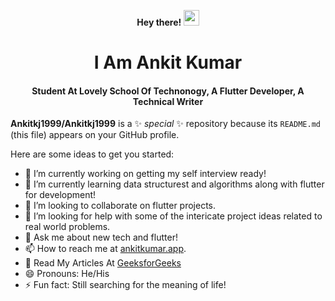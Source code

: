 <!-- ### Hi there 👋 -->
<p align="center"><b> Hey there! <img src="https://github.com/himanshusharma89/himanshusharma89/blob/master/Hi.gif" width="25px"> </b></p>
<p align ="center"><h1 align="center">I Am Ankit Kumar</h1></p>
<p align ="center"><h4 align="center"> Student At Lovely School Of Technonogy, A Flutter Developer, A Technical Writer </h4></p> 


**Ankitkj1999/Ankitkj1999** is a ✨ _special_ ✨ repository because its `README.md` (this file) appears on your GitHub profile.

Here are some ideas to get you started:

- 🔭 I’m currently working on getting my self interview ready!
- 🌱 I’m currently learning data structurest and algorithms along with flutter for development!
- 👯 I’m looking to collaborate on flutter projects.
- 🤔 I’m looking for help with some of the intericate project ideas related to real world problems.
- 💬 Ask me about new tech and flutter!
- 📫 How to reach me at [ankitkumar.app](https:ankitkumar.app/).
- 📄 Read My Articles At [GeeksforGeeks](https://auth.geeksforgeeks.org/user/ankit_kumar_/articles)
- 😄 Pronouns: He/His
- ⚡  Fun fact: Still searching for the meaning of life!

